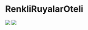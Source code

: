 # RenkliRuyalarOteli

![](https://github.com/levent3/RenkliRuyalarOteli/blob/master/ProjectImages/%C4%B0mage1.png)
![](https://github.com/levent3/RenkliRuyalarOteli/blob/master/ProjectImages/%C4%B0mage2.png)
